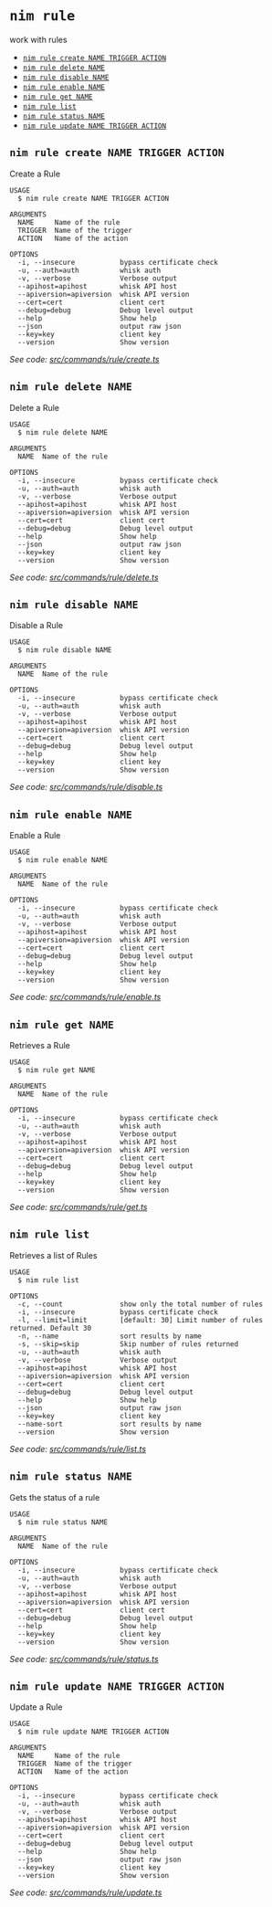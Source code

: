 `nim rule`
==========

work with rules

* [`nim rule create NAME TRIGGER ACTION`](#nim-rule-create-name-trigger-action)
* [`nim rule delete NAME`](#nim-rule-delete-name)
* [`nim rule disable NAME`](#nim-rule-disable-name)
* [`nim rule enable NAME`](#nim-rule-enable-name)
* [`nim rule get NAME`](#nim-rule-get-name)
* [`nim rule list`](#nim-rule-list)
* [`nim rule status NAME`](#nim-rule-status-name)
* [`nim rule update NAME TRIGGER ACTION`](#nim-rule-update-name-trigger-action)

## `nim rule create NAME TRIGGER ACTION`

Create a Rule

```
USAGE
  $ nim rule create NAME TRIGGER ACTION

ARGUMENTS
  NAME     Name of the rule
  TRIGGER  Name of the trigger
  ACTION   Name of the action

OPTIONS
  -i, --insecure           bypass certificate check
  -u, --auth=auth          whisk auth
  -v, --verbose            Verbose output
  --apihost=apihost        whisk API host
  --apiversion=apiversion  whisk API version
  --cert=cert              client cert
  --debug=debug            Debug level output
  --help                   Show help
  --json                   output raw json
  --key=key                client key
  --version                Show version
```

_See code: [src/commands/rule/create.ts](https://github.com//nimbella/nimbella-cli/blob/v1.9.3/src/commands/rule/create.ts)_

## `nim rule delete NAME`

Delete a Rule

```
USAGE
  $ nim rule delete NAME

ARGUMENTS
  NAME  Name of the rule

OPTIONS
  -i, --insecure           bypass certificate check
  -u, --auth=auth          whisk auth
  -v, --verbose            Verbose output
  --apihost=apihost        whisk API host
  --apiversion=apiversion  whisk API version
  --cert=cert              client cert
  --debug=debug            Debug level output
  --help                   Show help
  --json                   output raw json
  --key=key                client key
  --version                Show version
```

_See code: [src/commands/rule/delete.ts](https://github.com//nimbella/nimbella-cli/blob/v1.9.3/src/commands/rule/delete.ts)_

## `nim rule disable NAME`

Disable a Rule

```
USAGE
  $ nim rule disable NAME

ARGUMENTS
  NAME  Name of the rule

OPTIONS
  -i, --insecure           bypass certificate check
  -u, --auth=auth          whisk auth
  -v, --verbose            Verbose output
  --apihost=apihost        whisk API host
  --apiversion=apiversion  whisk API version
  --cert=cert              client cert
  --debug=debug            Debug level output
  --help                   Show help
  --key=key                client key
  --version                Show version
```

_See code: [src/commands/rule/disable.ts](https://github.com//nimbella/nimbella-cli/blob/v1.9.3/src/commands/rule/disable.ts)_

## `nim rule enable NAME`

Enable a Rule

```
USAGE
  $ nim rule enable NAME

ARGUMENTS
  NAME  Name of the rule

OPTIONS
  -i, --insecure           bypass certificate check
  -u, --auth=auth          whisk auth
  -v, --verbose            Verbose output
  --apihost=apihost        whisk API host
  --apiversion=apiversion  whisk API version
  --cert=cert              client cert
  --debug=debug            Debug level output
  --help                   Show help
  --key=key                client key
  --version                Show version
```

_See code: [src/commands/rule/enable.ts](https://github.com//nimbella/nimbella-cli/blob/v1.9.3/src/commands/rule/enable.ts)_

## `nim rule get NAME`

Retrieves a Rule

```
USAGE
  $ nim rule get NAME

ARGUMENTS
  NAME  Name of the rule

OPTIONS
  -i, --insecure           bypass certificate check
  -u, --auth=auth          whisk auth
  -v, --verbose            Verbose output
  --apihost=apihost        whisk API host
  --apiversion=apiversion  whisk API version
  --cert=cert              client cert
  --debug=debug            Debug level output
  --help                   Show help
  --key=key                client key
  --version                Show version
```

_See code: [src/commands/rule/get.ts](https://github.com//nimbella/nimbella-cli/blob/v1.9.3/src/commands/rule/get.ts)_

## `nim rule list`

Retrieves a list of Rules

```
USAGE
  $ nim rule list

OPTIONS
  -c, --count              show only the total number of rules
  -i, --insecure           bypass certificate check
  -l, --limit=limit        [default: 30] Limit number of rules returned. Default 30
  -n, --name               sort results by name
  -s, --skip=skip          Skip number of rules returned
  -u, --auth=auth          whisk auth
  -v, --verbose            Verbose output
  --apihost=apihost        whisk API host
  --apiversion=apiversion  whisk API version
  --cert=cert              client cert
  --debug=debug            Debug level output
  --help                   Show help
  --json                   output raw json
  --key=key                client key
  --name-sort              sort results by name
  --version                Show version
```

_See code: [src/commands/rule/list.ts](https://github.com//nimbella/nimbella-cli/blob/v1.9.3/src/commands/rule/list.ts)_

## `nim rule status NAME`

Gets the status of a rule

```
USAGE
  $ nim rule status NAME

ARGUMENTS
  NAME  Name of the rule

OPTIONS
  -i, --insecure           bypass certificate check
  -u, --auth=auth          whisk auth
  -v, --verbose            Verbose output
  --apihost=apihost        whisk API host
  --apiversion=apiversion  whisk API version
  --cert=cert              client cert
  --debug=debug            Debug level output
  --help                   Show help
  --key=key                client key
  --version                Show version
```

_See code: [src/commands/rule/status.ts](https://github.com//nimbella/nimbella-cli/blob/v1.9.3/src/commands/rule/status.ts)_

## `nim rule update NAME TRIGGER ACTION`

Update a Rule

```
USAGE
  $ nim rule update NAME TRIGGER ACTION

ARGUMENTS
  NAME     Name of the rule
  TRIGGER  Name of the trigger
  ACTION   Name of the action

OPTIONS
  -i, --insecure           bypass certificate check
  -u, --auth=auth          whisk auth
  -v, --verbose            Verbose output
  --apihost=apihost        whisk API host
  --apiversion=apiversion  whisk API version
  --cert=cert              client cert
  --debug=debug            Debug level output
  --help                   Show help
  --json                   output raw json
  --key=key                client key
  --version                Show version
```

_See code: [src/commands/rule/update.ts](https://github.com//nimbella/nimbella-cli/blob/v1.9.3/src/commands/rule/update.ts)_
